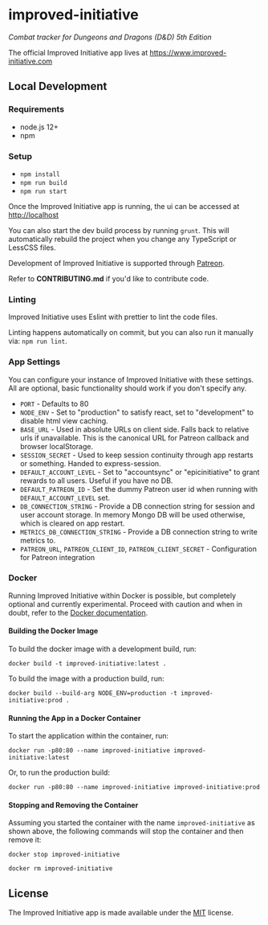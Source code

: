 # improved-initiative

*Combat tracker for Dungeons and Dragons (D&amp;D) 5th Edition*

The official Improved Initiative app lives at https://www.improved-initiative.com

## Local Development

### Requirements

- node.js 12+
- npm

### Setup

- `npm install`
- `npm run build`
- `npm run start`

Once the Improved Initiative app is running, the ui can be accessed at <http://localhost>

You can also start the dev build process by running `grunt`. This will automatically rebuild the project when you change any TypeScript or LessCSS files.

Development of Improved Initiative is supported through [Patreon](https://www.patreon.com/improvedinitiative).

Refer to **CONTRIBUTING.md** if you'd like to contribute code.

### Linting

Improved Initiative uses Eslint with prettier to lint the code files.

Linting happens automatically on commit, but you can also run it manually via: `npm run lint`.

### App Settings
You can configure your instance of Improved Initiative with these settings. All are optional, basic functionality should work if you don't specify any.

* `PORT` - Defaults to 80
* `NODE_ENV` - Set to "production" to satisfy react, set to "development" to disable html view caching.
* `BASE_URL` - Used in absolute URLs on client side. Falls back to relative urls if unavailable. This is the canonical URL for Patreon callback and browser localStorage.
* `SESSION_SECRET` - Used to keep session continuity through app restarts or something. Handed to express-session.
* `DEFAULT_ACCOUNT_LEVEL` - Set to "accountsync" or "epicinitiative" to grant rewards to all users. Useful if you have no DB.
* `DEFAULT_PATREON_ID` - Set the dummy Patreon user id when running with `DEFAULT_ACCOUNT_LEVEL` set.
* `DB_CONNECTION_STRING` - Provide a DB connection string for session and user account storage. In memory Mongo DB will be used otherwise, which is cleared on app restart.
* `METRICS_DB_CONNECTION_STRING` - Provide a DB connection string to write metrics to.
* `PATREON_URL`, `PATREON_CLIENT_ID`, `PATREON_CLIENT_SECRET` - Configuration for Patreon integration

### Docker

Running Improved Initiative within Docker is possible, but completely optional and currently experimental. Proceed with caution and when in doubt, refer to the [Docker documentation](https://docs.docker.com/).

#### Building the Docker Image
To build the docker image with a development build, run:

`docker build -t improved-initiative:latest .`

To build the image with a production build, run:

`docker build --build-arg NODE_ENV=production -t improved-initiative:prod .`

#### Running the App in a Docker Container
To start the application within the container, run:

`docker run -p80:80 --name improved-initiative improved-initiative:latest`

Or, to run the production build:

`docker run -p80:80 --name improved-initiative improved-initiative:prod`

#### Stopping and Removing the Container

Assuming you started the container with the name `improved-initiative` as shown above, the following commands will stop the container and then remove it:

`docker stop improved-initiative`

`docker rm improved-initiative`

## License

The Improved Initiative app is made available under the [MIT](license) license.
